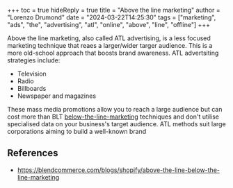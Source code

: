 +++
toc = true
hideReply = true
title = "Above the line marketing"
author = "Lorenzo Drumond"
date = "2024-03-22T14:25:30"
tags = ["marketing",  "ads",  "the",  "advertising",  "atl",  "online",  "above",  "line",  "offline"]
+++


Above the line marketing, also called ATL advertising, is a less focused marketing technique that reaes a larger/wider targer audience. This is a more old-school approach that boosts brand awareness. ATL advertsiting strategies include:

- Television
- Radio
- Billboards
- Newspaper and magazines

These mass media promotions allow you to reach a large audience but can cost more than BLT [below-the-line-marketing](/wiki/below-the-line-marketing/) techniques and don't utilise specialised data on your business's target audience. ATL methods suit large corporations aiming to build a well-known brand

## References
- https://blendcommerce.com/blogs/shopify/above-the-line-below-the-line-marketing
